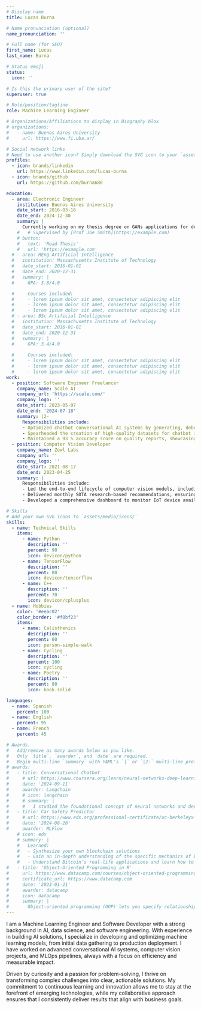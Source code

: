 ```yaml
---
# Display name
title: Lucas Burna

# Name pronunciation (optional)
name_pronunciation: ''

# Full name (for SEO)
first_name: Lucas
last_name: Burna

# Status emoji
status:
  icon: ''

# Is this the primary user of the site?
superuser: true

# Role/position/tagline
role: Machine Learning Engineer

# Organizations/Affiliations to display in Biography blox
# organizations:
#   - name: Buenos Aires University
#     url: https://www.fi.uba.ar/

# Social network links
# Need to use another icon? Simply download the SVG icon to your `assets/media/icons/` folder.
profiles:
  - icon: brands/linkedin
    url: https://www.linkedin.com/lucas-burna
  - icon: brands/github
    url: https://github.com/burna680

education:
  - area: Electronic Engineer
    institution: Buenos Aires University
    date_start: 2016-03-16
    date_end: 2024-12-30
    summary: |
      Currently working on my thesis degree on GANs applications for demixing MNIST numbers.
    #   # Supervised by [Prof Joe Smith](https://example.com)
    # button:
    #   text: 'Read Thesis'
    #   url: 'https://example.com'
  # - area: MEng Artificial Intelligence
  #   institution: Massachusetts Institute of Technology
  #   date_start: 2016-01-01
  #   date_end: 2020-12-31
  #   summary: |
  #     GPA: 3.8/4.0

  #     Courses included:
  #     - lorem ipsum dolor sit amet, consectetur adipiscing elit
  #     - lorem ipsum dolor sit amet, consectetur adipiscing elit
  #     - lorem ipsum dolor sit amet, consectetur adipiscing elit
  # - area: BSc Artificial Intelligence
  #   institution: Massachusetts Institute of Technology
  #   date_start: 2016-01-01
  #   date_end: 2020-12-31
  #   summary: |
  #     GPA: 3.4/4.0
      
  #     Courses included:
  #     - lorem ipsum dolor sit amet, consectetur adipiscing elit
  #     - lorem ipsum dolor sit amet, consectetur adipiscing elit
  #     - lorem ipsum dolor sit amet, consectetur adipiscing elit
work:
  - position: Software Engineer Freelancer
    company_name: Scale AI
    company_url: 'https://scale.com/'
    company_logo: ''
    date_start: 2023-05-07
    date_end: '2024-07-18'
    summary: |2-
      Responsibilities include:
      - Optimized chatbot conversational AI systems by generating, debugging, and explaining complex code snippets, leading to enhanced user interactions.
      - Spearheaded the creation of high-quality datasets for chatbot improvement, collaborating closely with cross-functional teams to ensure the data’s relevance and accuracy.
      - Maintained a 93 % accuracy score on quality reports, showcasing a strong commitment to delivering top-tier code and elevating chatbot performance.
  - position: Computer Vision Developer
    company_name: Zowl Labs
    company_url: ''
    company_logo: ''
    date_start: 2021-08-17
    date_end: 2023-04-25
    summary: |
      Responsibilities include:
      - Led the end-to-end lifecycle of computer vision models, including data gathering, preprocessing, model fine-tuning, and deployment.
      - Delivered monthly SOTA research-based recommendations, ensuring each project commenced with the latest advancements, leading to innovative solutions.
      - Developed a comprehensive dashboard to monitor IoT device availability, increasing client satisfaction by 65% through improved transparency and reliability.

# Skills
# Add your own SVG icons to `assets/media/icons/`
skills:
  - name: Technical Skills
    items:
      - name: Python
        description: ''
        percent: 90
        icon: devicon/python
      - name: TensorFlow
        description: ''
        percent: 80
        icon: devicon/tensorflow
      - name: C++
        description: ''
        percent: 70
        icon: devicon/cplusplus
  - name: Hobbies
    color: '#eeac02'
    color_border: '#f0bf23'
    items:
      - name: Calisthenics
        description: ''
        percent: 60
        icon: person-simple-walk
      - name: Cycling
        description: ''
        percent: 100
        icon: cycling
      - name: Poetry
        description: ''
        percent: 80
        icon: book.solid

languages:
  - name: Spanish
    percent: 100
  - name: English
    percent: 95
  - name: French
    percent: 45

# Awards.
#   Add/remove as many awards below as you like.
#   Only `title`, `awarder`, and `date` are required.
#   Begin multi-line `summary` with YAML's `|` or `|2-` multi-line prefix and indent 2 spaces below.
# awards:
#   - title: Conversational Chatbot
#     # url: https://www.coursera.org/learn/neural-networks-deep-learning
#     date: '2024-09-11'
#     awarder: Langchain
#     # icon: langchain
#     # summary: |
#     #   I studied the foundational concept of neural networks and deep learning. By the end, I was familiar with the significant technological trends driving the rise of deep learning; build, train, and apply fully connected deep neural networks; implement efficient (vectorized) neural networks; identify key parameters in a neural network’s architecture; and apply deep learning to your own applications.
#   - title: Car Safety Predictor
#     # url: https://www.edx.org/professional-certificate/uc-berkeleyx-blockchain-fundamentals
#     date: '2024-08-20'
#     awarder: MLFlow
    # icon: edx
    # summary: |
    #   Learned:
    #   - Synthesize your own blockchain solutions
    #   - Gain an in-depth understanding of the specific mechanics of Bitcoin
    #   - Understand Bitcoin’s real-life applications and learn how to attack and destroy Bitcoin, Ethereum, smart contracts and Dapps, and alternatives to Bitcoin’s Proof-of-Work consensus algorithm
#   - title: 'Object-Oriented Programming in R'
#     url: https://www.datacamp.com/courses/object-oriented-programming-with-s3-and-r6-in-r
#     certificate_url: https://www.datacamp.com
#     date: '2023-01-21'
#     awarder: datacamp
#     icon: datacamp
#     summary: |
#       Object-oriented programming (OOP) lets you specify relationships between functions and the objects that they can act on, helping you manage complexity in your code. This is an intermediate level course, providing an introduction to OOP, using the S3 and R6 systems. S3 is a great day-to-day R programming tool that simplifies some of the functions that you write. R6 is especially useful for industry-specific analyses, working with web APIs, and building GUIs.
---
```

I am a Machine Learning Engineer and Software Developer with a strong background in AI, data science, and software engineering. With experience in building  AI solutions, I specialize in developing and optimizing machine learning models, from initial data gathering to production deployment. I have worked on advanced conversational AI systems, computer vision projects, and MLOps pipelines, always with a focus on efficiency and measurable impact.

Driven by curiosity and a passion for problem-solving, I thrive on transforming complex challenges into clear, actionable solutions. My commitment to continuous learning and innovation allows me to stay at the forefront of emerging technologies, while my collaborative approach ensures that I consistently deliver results that align with business goals.